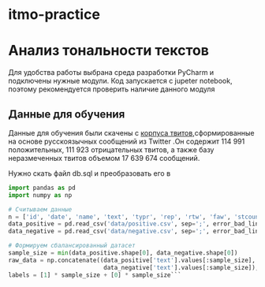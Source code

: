 # itmo-practice

Анализ тональности текстов
==================
Для удобства работы выбрана среда разработки PyCharm и подключены нужные модули. Код запускается с jupeter notebook, поэтому рекомендуется проверить наличие данного модуля

Данные для обучения
-----------------------------------
Данные для обучения были скачены с [корпуса твитов](http://study.mokoron.com/),сформированные на основе русскоязычных сообщений из Twitter .Он содержит 114 991 положительных, 111 923 отрицательных твитов, а также базу неразмеченных твитов объемом 17 639 674 сообщений.

Нужно скать файл db.sql  и преобразовать его в 

```python
import pandas as pd
import numpy as np

# Считываем данные
n = ['id', 'date', 'name', 'text', 'typr', 'rep', 'rtw', 'faw', 'stcount', 'foll', 'frien', 'listcount']
data_positive = pd.read_csv('data/positive.csv', sep=';', error_bad_lines=False, names=n, usecols=['text'])
data_negative = pd.read_csv('data/negative.csv', sep=';', error_bad_lines=False, names=n, usecols=['text'])

# Формируем сбалансированный датасет
sample_size = min(data_positive.shape[0], data_negative.shape[0])
raw_data = np.concatenate((data_positive['text'].values[:sample_size],
                           data_negative['text'].values[:sample_size]), axis=0)
labels = [1] * sample_size + [0] * sample_size```
```

